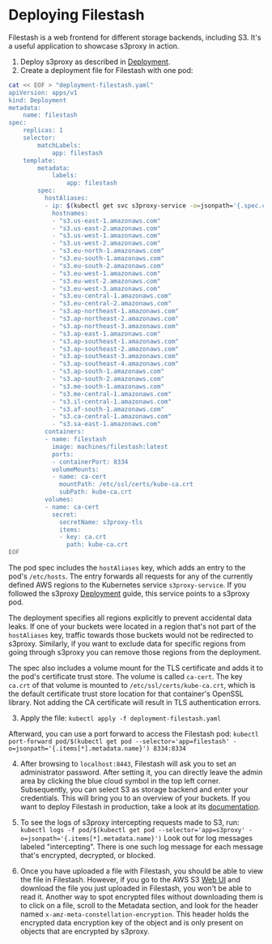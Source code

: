 
# Deploying Filestash

Filestash is a web frontend for different storage backends, including S3.
It's a useful application to showcase s3proxy in action.

1. Deploy s3proxy as described in [Deployment](../../workflows/s3proxy.md#deployment).
2. Create a deployment file for Filestash with one pod:

```sh
cat << EOF > "deployment-filestash.yaml"
apiVersion: apps/v1
kind: Deployment
metadata:
    name: filestash
spec:
    replicas: 1
    selector:
        matchLabels:
            app: filestash
    template:
        metadata:
            labels:
                app: filestash
        spec:
          hostAliases:
          - ip: $(kubectl get svc s3proxy-service -o=jsonpath='{.spec.clusterIP}')
            hostnames:
            - "s3.us-east-1.amazonaws.com"
            - "s3.us-east-2.amazonaws.com"
            - "s3.us-west-1.amazonaws.com"
            - "s3.us-west-2.amazonaws.com"
            - "s3.eu-north-1.amazonaws.com"
            - "s3.eu-south-1.amazonaws.com"
            - "s3.eu-south-2.amazonaws.com"
            - "s3.eu-west-1.amazonaws.com"
            - "s3.eu-west-2.amazonaws.com"
            - "s3.eu-west-3.amazonaws.com"
            - "s3.eu-central-1.amazonaws.com"
            - "s3.eu-central-2.amazonaws.com"
            - "s3.ap-northeast-1.amazonaws.com"
            - "s3.ap-northeast-2.amazonaws.com"
            - "s3.ap-northeast-3.amazonaws.com"
            - "s3.ap-east-1.amazonaws.com"
            - "s3.ap-southeast-1.amazonaws.com"
            - "s3.ap-southeast-2.amazonaws.com"
            - "s3.ap-southeast-3.amazonaws.com"
            - "s3.ap-southeast-4.amazonaws.com"
            - "s3.ap-south-1.amazonaws.com"
            - "s3.ap-south-2.amazonaws.com"
            - "s3.me-south-1.amazonaws.com"
            - "s3.me-central-1.amazonaws.com"
            - "s3.il-central-1.amazonaws.com"
            - "s3.af-south-1.amazonaws.com"
            - "s3.ca-central-1.amazonaws.com"
            - "s3.sa-east-1.amazonaws.com"
          containers:
          - name: filestash
            image: machines/filestash:latest
            ports:
            - containerPort: 8334
            volumeMounts:
            - name: ca-cert
              mountPath: /etc/ssl/certs/kube-ca.crt
              subPath: kube-ca.crt
          volumes:
          - name: ca-cert
            secret:
              secretName: s3proxy-tls
              items:
              - key: ca.crt
                path: kube-ca.crt
EOF
```

The pod spec includes the `hostAliases` key, which adds an entry to the pod's `/etc/hosts`.
The entry forwards all requests for any of the currently defined AWS regions to the Kubernetes service `s3proxy-service`.
If you followed the s3proxy [Deployment](../../workflows/s3proxy.md#deployment) guide, this service points to a s3proxy pod.

The deployment specifies all regions explicitly to prevent accidental data leaks.
If one of your buckets were located in a region that's not part of the `hostAliases` key, traffic towards those buckets would not be redirected to s3proxy.
Similarly, if you want to exclude data for specific regions from going through s3proxy you can remove those regions from the deployment.

The spec also includes a volume mount for the TLS certificate and adds it to the pod's certificate trust store.
The volume is called `ca-cert`.
The key `ca.crt` of that volume is mounted to `/etc/ssl/certs/kube-ca.crt`, which is the default certificate trust store location for that container's OpenSSL library.
Not adding the CA certificate will result in TLS authentication errors.

3. Apply the file: `kubectl apply -f deployment-filestash.yaml`

Afterward, you can use a port forward to access the Filestash pod:
`kubectl port-forward pod/$(kubectl get pod --selector='app=filestash' -o=jsonpath='{.items[*].metadata.name}') 8334:8334`

4. After browsing to `localhost:8443`, Filestash will ask you to set an administrator password.
After setting it, you can directly leave the admin area by clicking the blue cloud symbol in the top left corner.
Subsequently, you can select S3 as storage backend and enter your credentials.
This will bring you to an overview of your buckets.
If you want to deploy Filestash in production, take a look at its [documentation](https://www.filestash.app/docs/).

5. To see the logs of s3proxy intercepting requests made to S3, run: `kubectl logs -f pod/$(kubectl get pod --selector='app=s3proxy' -o=jsonpath='{.items[*].metadata.name}')`
Look out for log messages labeled "intercepting".
There is one such log message for each message that's encrypted, decrypted, or blocked.

6. Once you have uploaded a file with Filestash, you should be able to view the file in Filestash.
However, if you go to the AWS S3 [Web UI](https://s3.console.aws.amazon.com/s3/home) and download the file you just uploaded in Filestash, you won't be able to read it.
Another way to spot encrypted files without downloading them is to click on a file, scroll to the Metadata section, and look for the header named `x-amz-meta-constellation-encryption`.
This header holds the encrypted data encryption key of the object and is only present on objects that are encrypted by s3proxy.
